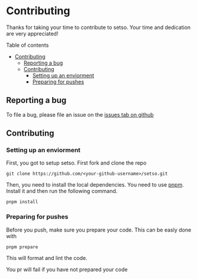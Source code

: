 # Contributing

Thanks for taking your time to contribute to setso. Your time and dedication are very appreciated!

Table of contents

- [Contributing](#contributing)
  - [Reporting a bug](#reporting-a-bug)
  - [Contributing](#contributing-1)
    - [Setting up an enviorment](#setting-up-an-enviorment)
    - [Preparing for pushes](#preparing-for-pushes)

## Reporting a bug

To file a bug, please file an issue on the [issues tab on github](https://github.com/micziz/setso/issues)

## Contributing

### Setting up an enviorment

First, you got to setup setso. First fork and clone the repo

```shell
git clone https://github.com/<your-github-username>/setso.git
```

Then, you need to install the local dependencies. You need to use [pnpm](https://pnpm.io). Install it and then run the following command.

```shell
pnpm install
```

### Preparing for pushes

Before you push, make sure you prepare your code. This can be easly done with

```shell
pnpm prepare
```

This will format and lint the code.

You pr will fail if you have not prepared your code
